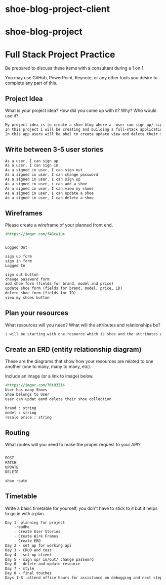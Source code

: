 # shoe-blog-project-client
# shoe-blog-project

# Full Stack Project Practice

Be prepared to discuss these items with a consultant during a 1 on 1.

You may use GitHub, PowerPoint, Keynote, or any other tools you desire to
complete any part of this.

## Project Idea

What is your project idea?  How did you come up with it? Why? Who would use it?

```md
My project idea is to create a shoe blog where a  user can sign up/ sign in /sign out and change password.
In this project i will be creating and building a full-stack application, i will be building my api, and Build a single-page application with basic user authentication like sign up, sign in, sign out, change password that interacts with the custom API that i built. This app will be able to create, read, update, and delete data in a database.
In this app users will be abel to create update view and delete their shoes/ resources
```

## Write between 3-5 user stories


```md
As a user, I can sign up
As a user, I can sign in
As a signed in user, I can sign out
As a signed in user, I can change password
As a signed in user, I can sign up
As a signed in user, i can add a shoe
As a signed in user, I can view my shoes
As a signed in user, I can update a shoe
As a signed in user, I can delete a shoe
```

## Wireframes

Please create a wireframe of your planned front end.

```md
<https://imgur.com/f48cw1u>


Logged Out

sign up form
sign in form
Logged In

sign out button
change password form
add shoe form (fields for brand, model and price)
update shoe form (fields for brand, model, price, ID)
delete shoe form (fields for ID)
view my shoes button
```

## Plan your resources

What resources will you need? What will the attributes and relationships be?

```md
i will be starting with one resource which is shoe and the attributes will be the brand, model, and resale price
```

## Create an ERD (entity relationship diagram)

These are the diagrams that show how your resources are related to one another
(one to many, many to many, etc).

Include an image (or a link to image) below.

```md
<https://imgur.com/76t83Zi>
User has many Shoes
Shoe belongs to User
user can updat eand delete their shoe collection

brand : string
model : string
resale price : string

```

## Routing

What routes will you need to make the proper request to your API?

```md

POST 
PATCH
UPDATE
DELETE

shoe route 
```

## Timetable

Write a basic timetable for yourself, you don't have to stick to it but it
helps to go in with a plan.

```md
Day 1- planning for project
    -readMe
    - Create User Stories
    - Create Wire Frames
    - Create ERD
Day 2 - set up for working api 
Day 3 - CRUD and test
Day 4 - set up client
Day 5 - sign up/ in/out/ change password
Day 6 - delete and update resource
Day 7 - style 
Day 8 - final touches
Days 1-8 -attend office hours for assistance on debugging and next step forward
```
